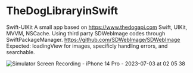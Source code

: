 # TheDogLibraryinSwift
Swift-UIKit
A small app based on https://www.thedogapi.com 
Swift, UIKit, MVVM, NSCache.
Using third party SDWebImage codes through SwiftPackageManager.
https://github.com/SDWebImage/SDWebImage
Expected: loadingView for images, specificly handling errors, and searchable. 



![Simulator Screen Recording - iPhone 14 Pro - 2023-07-03 at 02 05 38](https://github.com/leaf2301/TheDogLibraryinSwift/assets/108396149/005cd313-b39b-4bd6-b57d-ac05d23e7a9d)
